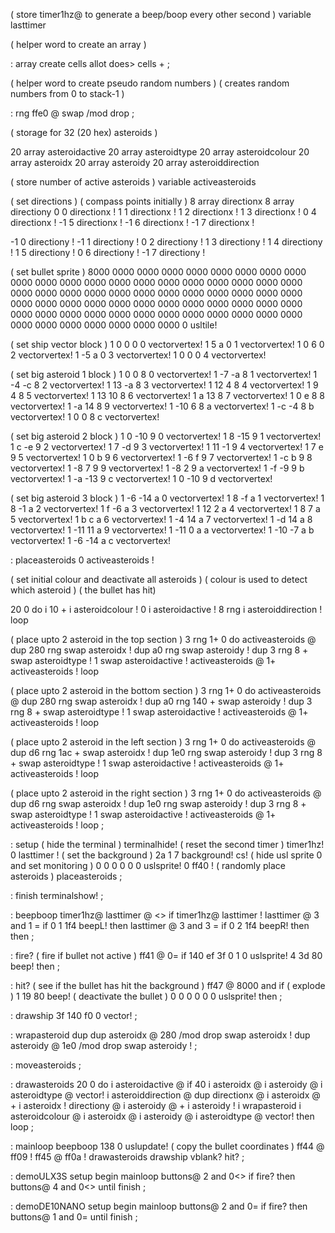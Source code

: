 ( store timer1hz@ to generate a beep/boop every other second )
variable lasttimer

( helper word to create an array )

: array 
  create cells allot
  does> cells + ;

( helper word to create pseudo random numbers )
( creates random numbers from 0 to stack-1 )

: rng
  ffe0 @ swap /mod drop ;
  
( storage for 32 (20 hex) asteroids )

20 array asteroidactive
20 array asteroidtype
20 array asteroidcolour
20 array asteroidx
20 array asteroidy
20 array asteroiddirection

( store number of active asteroids )
variable activeasteroids

( set directions )
( compass points initially )
8 array directionx
8 array directiony
0 0 directionx ! 1 1 directionx !
1 2 directionx ! 1 3 directionx !
0 4 directionx ! -1 5 directionx !
-1 6 directionx ! -1 7 directionx !

-1 0 directiony ! -1 1 directiony !
0 2 directiony ! 1 3 directiony !
1 4 directiony ! 1 5 directiony !
0 6 directiony ! -1 7 directiony !

( set bullet sprite )
8000 0000 0000 0000 0000 0000 0000 0000
0000 0000 0000 0000 0000 0000 0000 0000
0000 0000 0000 0000 0000 0000 0000 0000
0000 0000 0000 0000 0000 0000 0000 0000
0000 0000 0000 0000 0000 0000 0000 0000
0000 0000 0000 0000 0000 0000 0000 0000
0000 0000 0000 0000 0000 0000 0000 0000
0000 0000 0000 0000 0000 0000 0000 0000
0 usltile!

( set ship vector block )
1 0 0 0 0 vectorvertex!
1 5 a 0 1 vectorvertex!
1 0 6 0 2 vectorvertex!
1 -5 a 0 3 vectorvertex!
1 0 0 0 4 vectorvertex!

( set big asteroid 1 block )
1 0 0 8 0 vectorvertex!
1 -7 -a 8 1 vectorvertex!
1 -4 -c 8 2 vectorvertex!
1 13 -a 8 3 vectorvertex!
1 12 4 8 4 vectorvertex!
1 9 4 8 5 vectorvertex!
1 13 10 8 6 vectorvertex!
1 a 13 8 7 vectorvertex!
1 0 e 8 8 vectorvertex!
1 -a 14 8 9 vectorvertex!
1 -10 6 8 a vectorvertex!
1 -c -4 8 b vectorvertex!
1 0 0 8 c vectorvertex!

( set big asteroid 2 block )
1 0 -10 9 0 vectorvertex!
1 8 -15 9 1 vectorvertex!
1 c -e 9 2 vectorvertex!
1 7 -d 9 3 vectorvertex!
1 11 -1 9 4 vectorvertex!
1 7 e 9 5 vectorvertex!
1 0 b 9 6 vectorvertex!
1 -6 f 9 7 vectorvertex!
1 -c b 9 8 vectorvertex!
1 -8 7 9 9 vectorvertex!
1 -8 2 9 a vectorvertex!
1 -f -9 9 b vectorvertex!
1 -a -13 9 c vectorvertex!
1 0 -10 9 d vectorvertex!

( set big asteroid 3 block )
1 -6 -14 a 0 vectorvertex!
1 8 -f a 1 vectorvertex!
1 8 -1 a 2 vectorvertex!
1 f -6 a 3 vectorvertex!
1 12 2 a 4 vectorvertex!
1 8 7 a 5 vectorvertex!
1 b c a 6 vectorvertex!
1 -4 14 a 7 vectorvertex!
1 -d 14 a 8 vectorvertex!
1 -11 11 a 9 vectorvertex!
1 -11 0 a a vectorvertex!
1 -10 -7 a b vectorvertex!
1 -6 -14 a c vectorvertex!

: placeasteroids
  0 activeasteroids !
  
  ( set initial colour and deactivate all asteroids )
  ( colour is used to detect which asteroid )
  ( the bullet has hit)
  
  20 0 do
    i 10 + i asteroidcolour !
    0 i asteroidactive !
    8 rng i asteroiddirection !
  loop
  
  ( place upto 2 asteroid in the top section )
  3 rng 1+ 0 do
    activeasteroids @
    dup 280 rng swap asteroidx !
    dup a0 rng swap asteroidy !
    dup 3 rng 8 + swap asteroidtype !
    1 swap asteroidactive !
    activeasteroids @ 1+ activeasteroids !
  loop

  ( place upto 2 asteroid in the bottom section )
  3 rng 1+ 0 do
    activeasteroids @
    dup 280 rng swap asteroidx !
    dup a0 rng 140 + swap asteroidy !
    dup 3 rng 8 + swap asteroidtype !
    1 swap asteroidactive !
    activeasteroids @ 1+ activeasteroids !
  loop

  ( place upto 2 asteroid in the left section )
  3 rng 1+ 0 do
    activeasteroids @
    dup d6 rng 1ac + swap asteroidx !
    dup 1e0 rng swap asteroidy !
    dup 3 rng 8 + swap asteroidtype !
    1 swap asteroidactive !
    activeasteroids @ 1+ activeasteroids !
  loop
  
  ( place upto 2 asteroid in the right section )
  3 rng 1+ 0 do
    activeasteroids @
    dup d6 rng swap asteroidx !
    dup 1e0 rng swap asteroidy !
    dup 3 rng 8 + swap asteroidtype !
    1 swap asteroidactive !
    activeasteroids @ 1+ activeasteroids !
  loop
;

: setup
  ( hide the terminal )
  terminalhide!
  ( reset the second timer )
  timer1hz! 0 lasttimer !
  ( set the background )
  2a 1 7 background! cs!
  ( hide usl sprite 0 and set monitoring )
  0 0 0 0 0 0 uslsprite!
  0 ff40 ! 
  ( randomly place asteroids )
  placeasteroids ;

: finish
 terminalshow! ;

: beepboop
  timer1hz@ lasttimer @ <>
  if
    timer1hz@ lasttimer !
    lasttimer @ 3 and 1 = if
      0 1 1f4 beepL! then
    lasttimer @ 3 and 3 = if
      0 2 1f4 beepR! then
  then ;

: fire?
  ( fire if bullet not active )
  ff41 @ 0= if
    140 ef 3f 0 1 0 uslsprite!
    4 3d 80 beep!
  then ;

: hit?
  ( see if the bullet has hit the background )
  ff47 @ 8000 and if
    ( explode )
    1 19 80 beep!
    ( deactivate the bullet )
    0 0 0 0 0 0 uslsprite!
  then ;

: drawship 
    3f 140 f0 0 vector!
;

: wrapasteroid
  dup dup asteroidx @ 280 /mod drop
  swap asteroidx !
  dup asteroidy @ 1e0 /mod drop
  swap asteroidy !
  ;

: moveasteroids
;
      
: drawasteroids
  20 0 do
    i asteroidactive @ if
      40
      i asteroidx @
      i asteroidy @
      i asteroidtype @
      vector!
      i asteroiddirection @
      dup directionx @ 
      i asteroidx @ + i asteroidx !
      directiony @
      i asteroidy @ + i asteroidy !
      i wrapasteroid 
      i asteroidcolour @
      i asteroidx @
      i asteroidy @
      i asteroidtype @
      vector!
    then
  loop ;

: mainloop
    beepboop
    138 0 uslupdate!
    ( copy the bullet coordinates )
    ff44 @ ff09 !
    ff45 @ ff0a ! 
    drawasteroids drawship vblank?
    hit? ;

: demoULX3S
  setup
  begin
    mainloop
    buttons@ 2 and 0<> if 
      fire? then
    buttons@ 4 and 0<>
  until finish ;

: demoDE10NANO
  setup
  begin
    mainloop
     buttons@ 2 and 0= if 
      fire? then
   buttons@ 1 and 0=
  until finish ;
  
